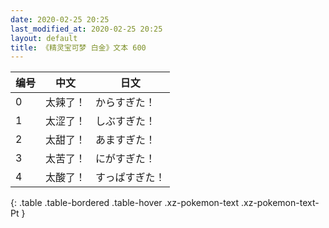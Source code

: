 ```yaml
---
date: 2020-02-25 20:25
last_modified_at: 2020-02-25 20:25
layout: default
title: 《精灵宝可梦 白金》文本 600
---
```

| 编号 | 中文 | 日文 |
| ---- | ---- | ---- |
| 0 | 太辣了！ | からすぎた！ |
| 1 | 太涩了！ | しぶすぎた！ |
| 2 | 太甜了！ | あますぎた！ |
| 3 | 太苦了！ | にがすぎた！ |
| 4 | 太酸了！ | すっぱすぎた！ |
{: .table .table-bordered .table-hover .xz-pokemon-text .xz-pokemon-text-Pt }